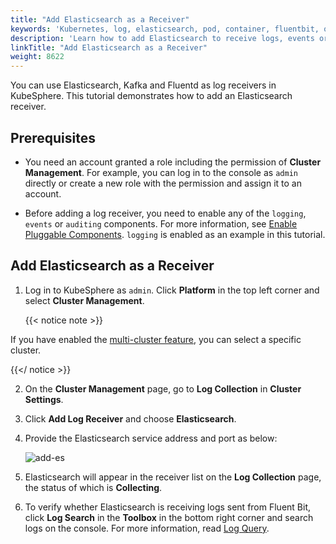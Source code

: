```yaml
---
title: "Add Elasticsearch as a Receiver"
keywords: 'Kubernetes, log, elasticsearch, pod, container, fluentbit, output'
description: 'Learn how to add Elasticsearch to receive logs, events or auditing logs.'
linkTitle: "Add Elasticsearch as a Receiver"
weight: 8622
---
```

You can use Elasticsearch, Kafka and Fluentd as log receivers in KubeSphere. This tutorial demonstrates how to add an Elasticsearch receiver.

## Prerequisites

- You need an account granted a role including the permission of **Cluster Management**. For example, you can log in to the console as `admin` directly or create a new role with the permission and assign it to an account.

- Before adding a log receiver, you need to enable any of the `logging`, `events` or `auditing` components. For more information, see [Enable Pluggable Components](../../../../pluggable-components/). `logging` is enabled as an example in this tutorial.

## Add Elasticsearch as a Receiver

1. Log in to KubeSphere as `admin`. Click **Platform** in the top left corner and select **Cluster Management**.

    {{< notice note >}}

If you have enabled the [multi-cluster feature](../../../../multicluster-management/), you can select a specific cluster.

{{</ notice >}} 

2. On the **Cluster Management** page, go to **Log Collection** in **Cluster Settings**.

3. Click **Add Log Receiver** and choose **Elasticsearch**.

4. Provide the Elasticsearch service address and port as below:

    ![add-es](/images/docs/cluster-administration/cluster-settings/log-collections/add-es-as-receiver/add-es.png)

5. Elasticsearch will appear in the receiver list on the **Log Collection** page, the status of which is **Collecting**.

6. To verify whether Elasticsearch is receiving logs sent from Fluent Bit, click **Log Search** in the **Toolbox** in the bottom right corner and search logs on the console. For more information, read [Log Query](../../../../toolbox/log-query/).

